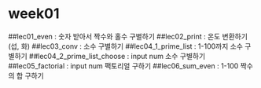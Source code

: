 # week01
##lec01_even : 숫자 받아서 짝수와 홀수 구별하기 
##lec02_print : 온도 변환하기 (섭, 화)
##lec03_conv : 소수 구별하기
##lec04_1_prime_list : 1-100까지 소수 구별하기
##lec04_2_prime_list_choose : input num 소수 구별하기
##lec05_factorial : input num 팩토리얼 구하기
##lec06_sum_even : 1-100 짝수의 합 구하기
